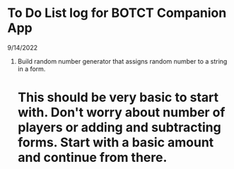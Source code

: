 # To Do List log for BOTCT Companion App

9/14/2022

1. Build random number generator that assigns random number to a string in a form.
   # This should be very basic to start with. Don't worry about number of players or adding and subtracting forms. Start with a basic amount and continue from there. 